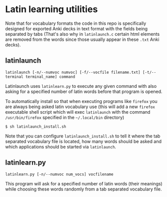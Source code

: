 # Latin learning utilities

Note that for vocabulary formats the code in this repo is specifically designed for exported Anki decks in text format with the fields being separated by tabs (That's also why in `latinlaunch.c` certain html elements are removed from the words since those usually appear in these `.txt` Anki decks).

## latinlaunch

```
latinlaunch [-n/--numvoc numvoc] [-f/--vocfile filename.txt] [-t/--terminal terminal_name] command
```

Latinlaunch uses `latinlearn.py` to execute any given command with also asking for a specified number of latin words before that program is opened.

To automatically install so that when executing programs like `firefox` you are always being asked latin vocabulary use (this will add a new `firefox` executable shell script which will exec `latinlaunch` with the command `/usr/bin/firefox` specified in the `~/.local/bin` directory)

```
$ sh latinlaunch_install.sh
```

Note that you can configure `latinlaunch_install.sh` to tell it where the tab separated vocabulary file is located, how many words should be asked and which applications should be started via `latinlaunch`.

## latinlearn.py

```
latinlearn.py [-n/--numvoc num_vocs] vocfilename
```

This program will ask for a specified number of latin words (their meanings) while choosing these words randomly from a tab separated vocabulary file.
